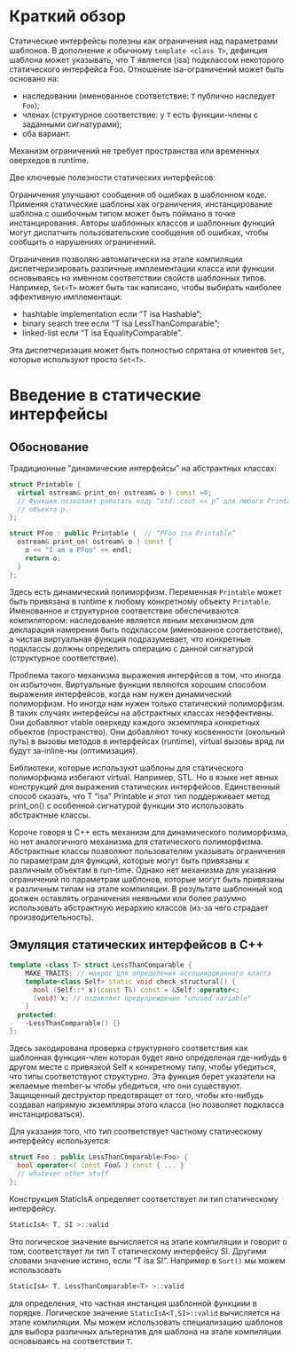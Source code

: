 # Краткий обзор

Статические интерфейсы полезны как ограничения над параметрами шаблонов.
В дополнение к обычному ```template <class T>```, дефинция шаблона может
указывать, что T является (isa) подклассом некоторого статического интерфейса
Foo. Отношение isa-ограничений может быть основано на:

- наследовании (именованное соответствие: ```T``` публично наследует ```Foo```);
- членах (структурное соответствие: у ```T```  есть функции-члены с заданными сигнатурами);
- оба вариант.

Механизм ограничений не требует пространства или временных оверхедов в runtime.

Две ключевые полезности статических интерфейсов:

Ограничения улучшают сообщения об ошибках в шаблонном коде.
Применяя статические шаблоны как ограничения, инстанцирование шаблона с
ошибочным типом может быть поймано в точке инстанцирования. Авторы шаблонных
классов и шаблонных функций могут диспатчить пользовательские сообщения об
ошибках, чтобы сообщить о нарушениях ограничений.

Ограничения позволяю автоматически на этапе компиляции диспетчеризировать
различные имплементации класса или функции основываясь на именном соответствии
свойств шаблонных типов. Например, ```Set<T>``` может быть так написано, чтобы
выбирать наиболее эффективную имплементаци:

- hashtable implementation если “T isa Hashable”;
- binary search tree если “T isa LessThanComparable”;
- linked-list если “T isa EqualityComparable”.

Эта диспетчеризация может быть полностью спрятана от клиентов ```Set```, которые
используют просто ```Set<T>```.

# Введение в статические интерфейсы

## Обоснование

Традиционные "динамические интерфейсы" на абстрактных классах:

```cpp
struct Printable {
  virtual ostream& print_on( ostream& o ) const =0;
  // Функция позволяет работать коду “std::cout << p” для любого Printable
  // объекта p.
};

struct PFoo : public Printable {  // “PFoo isa Printable”
  ostream& print_on( ostream& o ) const {
    o << "I am a PFoo" << endl;
    return o;
  }
};
```

Здесь есть динамический полиморфизм. Переменная ```Printable``` может быть
привязана в runtime к любому конкретному объекту ```Printable```.
Именованное и структурное соответствие обеспечиваются компилятором:
наследование является явным механизмом для декларация намерения быть
подклассом (именованное соответствие), а чистая виртуальная функция
подразумевает, что конкретные подклассы должны определить операцию с данной
сигнатурой (структурное соответствие).

Проблема такого механизма выражения интерфйсов в том, что иногда он избыточен.
Виртуальные функции являются хорошим способом выражения интерфейсов, когда
нам нужен динамический полиморфизм. Но иногда нам нужен только статический
полиморфизм. В таких случаях интерфейсы на абстрактных классах неэффективны.
Они добавляют vtable оверхеду каждого экземпляра конкретных объектов
(пространство). Они добавляют точку косвенности (окольный путь) в вызовы
методов в интерфейсах (runtime), virtual вызовы вряд ли будут за-inline-ны
(оптимизация).

Библиотеки, которые используют шаблоны для статического полиморфизма избегают
virtual. Например, STL. Но в языке нет явных конструкций для выражения
статических интерфейсов. Единственный способ сказать, что T “isa” Printable
и этот тип поддерживает метод print_on() с особенной сигнатурой функции это
использовать абстрактные классы.

Короче говоря в C++ есть механизм для динамического полиморфизма, но нет
аналогичного механизма для статического полиморфизма. Абстрактные классы
позволяют пользователям указывать ограничения по параметрам для функций,
которые могут быть привязаны к различным объектам в run-time. Однако нет
механизма для указания ограничений по параметрам шаблонов, которые могут быть
привязаны к различным типам на этапе компиляции. В результате шаблонный код
должен оставлять ограничения неявными или более разумно использовать
абстрактную иерархию классов (из-за чего страдает производительность).

## Эмуляция статических интерфейсов в C++

```cpp
template <class T> struct LessThanComparable {
    MAKE_TRAITS; // макрос для определения ассоциированного класса
    template<class Self> static void check_structural() {
      bool (Self::* x)(const T&) const = &Self::operator<;
      (void) x; // подавляет предупреждение "unused variable"
    }
  protected:
    ~LessThanComparable() {}
};
```

Здесь закодирована проверка структурного соответствия как шаблонная функция-член
которая будет явно определеная где-нибудь в другом месте с привязкой Self
к конкретному типу, чтобы убедиться, что типы соответствуют структурно. Эта
функция берет указатели на желаемые member-ы чтобы убедиться, что они существуют.
Защищенный деструктор предотвращет от того, чтобы кто-нибудь создавал напрямую
экземпляры этого класса (но позволяет подкласса инстанцироваться).

Для указания того, что тип соответствует частному статическому интерфейсу
используется:

```cpp
struct Foo : public LessThanComparable<Foo> {
  bool operator<( const Foo& ) const { ... }
  // whatever other stuff
};
```

Конструкция StaticIsA определяет соответствует ли тип статическому интерфейсу.

```cpp
StaticIsA< T, SI >::valid
```

Это логическое значение вычисляется на этапе компиляции и говорит о том,
соответствует ли тип T статическому интерфейсу SI. Другими словами значение
истино, если “T isa SI”. Например в ```Sort()``` мы можем использовать

```cpp
StaticIsA< T, LessThanComparable<T> >::valid
```

для определения, что частная инстанция шаблонной функциии в порядке.
Логическое значение ```StaticIsA<T,SI>::valid``` вычисляется на этапе
компиляции. Мы можем использовать специализацию шаблонов для выбора
различных альтернатив для шаблона на этапе компиляции основываясь на
соответствии ```T```.
